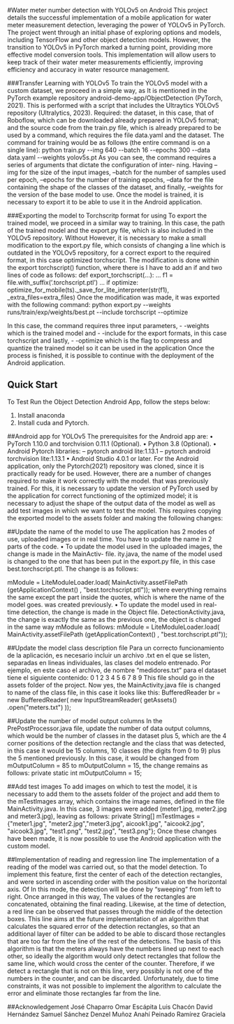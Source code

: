 #Water meter number detection with YOLOv5 on Android
This project details the successful implementation of a mobile application for water meter measurement detection, leveraging
the power of YOLOv5 in PyTorch. The project went through an initial phase of exploring options and models, including
TensorFlow and other object detection models. However, the transition to YOLOv5 in PyTorch marked a turning point,
providing more effective model conversion tools. This implementation will allow users to keep track of their water meter
measurements efficiently, improving efficiency and accuracy in water resource management.

###Transfer Learning with YOLOv5
To train the YOLOv5 model with a custom dataset, we proceed in a simple way, as
It is mentioned in the PyTorch example repository android-demo-app/ObjectDetection (PyTorch, 2021). This is
performed with a script that includes the Ultraytics YOLOv5 repository (Ultralytics, 2023). Required: the dataset,
in this case, that of Roboflow, which can be downloaded already prepared in YOLOv5 format; and the source code
from the train.py file, which is already prepared to be used by a command, which requires the file
data.yaml and the dataset.
The command for training would be as follows (the entire command is on a single line):
python train.py --img 640 --batch 16 --epochs 300 --data
data.yaml
--weights yolov5s.pt
As you can see, the command requires a series of arguments that dictate the configuration of inter-
ning. Having –img for the size of the input images, –batch for the number of samples used
per epoch, –epochs for the number of training epochs, –data for the file containing the shape of the
classes of the dataset, and finally, –weights for the version of the base model to use.
Once the model is trained, it is necessary to export it to be able to use it in the Android application.



###Exporting the model to Torchscritp format for using 
To export the trained model, we proceed in a similar way to training. In this case, the
path of the trained model and the export.py file, which is also included in the YOLOv5 repository. Without
However, it is necessary to make a small modification to the export.py file, which consists of changing a line
which is outdated in the YOLOv5 repository, for a correct export to the required format,
in this case optimized torchscript. The modification is done within the export torchscript() function, where there is
I have to add an if and two lines of code as follows:
def export_torchscript(...):
...
f1 = file.with_suffix(’.torchscript.ptl’)
...
if optimize:
optimize_for_mobile(ts)._save_for_lite_interpreter(str(f1),
_extra_files=extra_files)
Once the modification was made, it was exported with the following command:
python export.py --weights runs/train/exp/weights/best.pt --include torchscript
--optimize

In this case, the command requires three input parameters, - -weights which is the trained model and -
-include for the export formats, in this case torchscript and lastly, - -optimize which is the flag
to compress and quantize the trained model so it can be used in the application
Once the process is finished, it is possible to continue with the deployment of the Android application.



## Quick Start

To Test Run the Object Detection Android App, follow the steps below:
1. Install anaconda
2. Install cuda and Pytorch.

##Android app for YOLOv5
The prerequisites for the Android app are:
• PyTorch 1.10.0 and torchvision 0.11.1 (Optional).
• Python 3.8 (Optional).
• Android Pytorch libraries:
– pytorch android lite:1.13.1
– pytorch android torchvision lite:1.13.1
• Android Studio 4.0.1 or later.
For the Android application, only the Pytorch(2021) repository was cloned, since it is practically ready for
be used. However, there are a number of changes required to make it work correctly with the model.
that was previously trained. For this, it is necessary to update the version of PyTorch used by the application
for correct functioning of the optimized model; it is necessary to adjust the shape of the output data of the
model as well as add test images in which we want to test the model.
This requires copying the exported model to the assets folder and making the following changes:


##Update the name of the model to use
The application has 2 modes of use, uploaded images or in real time. You have to update the name in 2
parts of the code.
• To update the model used in the uploaded images, the change is made in the MainActiv- file.
ity.java, the name of the model used is changed to the one that has been put in the export.py file, in this
case best.torchscript.ptl. The change is as follows:

mModule = LiteModuleLoader.load(
MainActivity.assetFilePath
(getApplicationContext()
, "best.torchscript.ptl"));
where everything remains the same except the part inside the quotes, which is where the name of the model goes.
was created previously.
• To update the model used in real-time detection, the change is made in the Object file.
DetectionActivity.java, the change is exactly the same as the previous one, the object is changed in the same way
mModule as follows:
mModule = LiteModuleLoader.load(
MainActivity.assetFilePath
(getApplicationContext()
, "best.torchscript.ptl"));


##Update the model class description file
Para un correcto funcionamiento de la aplicación, es necesario incluir un archivo .txt en el que se listen, separadas
en lineas individuales, las clases del modelo entrenado. Por ejemplo, en este caso el archivo, de nombre
“medidores.txt” para el dataset tiene el siguiente contenido:
0
1
2
3
4
5
6
7
8
9
This file should go in the assets folder of the project. Now yes, the MainActivity.java file is changed to
name of the class file, in this case it looks like this:
BufferedReader br = new BufferedReader(
new InputStreamReader(
getAssets()
.open("meters.txt")
));


##Update the number of model output columns
In the PrePostProcessor.java file, update the number of data output columns, which would be the
number of classes in the dataset plus 5, which are the 4 corner positions of the detection rectangle and the
class that was detected, in this case it would be 15 columns, 10 classes (the digits from 0 to 9) plus the 5 mentioned
previously. In this case, it would be changed from mOutputColumn = 85 to mOutputColumn = 15, the change remains
as follows:
private static int mOutputColumn = 15;


##Add test images
To add images on which to test the model, it is necessary to add them to the assets folder of the
project and add them to the mTestImages array, which contains the image names, defined in the file
MainActivity.java. In this case, 3 images were added (meter1.jpg, meter2.jpg and meter3.jpg), leaving
as follows:
private String[] mTestImages = {"meter1.jpg",
"meter2.jpg","meter3.jpg",
aicook1.jpg", "aicook2.jpg",
"aicook3.jpg", "test1.png",
"test2.jpg", "test3.png"};
Once these changes have been made, it is now possible to use the Android application with the custom model.


##Implementation of reading and regression line
The implementation of a reading of the model was carried out, so that the
model detection. To implement this feature, first the center of each of the
detection rectangles, and were sorted in ascending order with the position value on the horizontal axis. Of
In this mode, the detection will be done by “sweeping” from left to right. Once arranged in this way,
The values of the rectangles are concatenated, obtaining the final reading.
Likewise, at the time of detection, a red line can be observed that passes through the middle of the
detection boxes. This line aims at the future implementation of an algorithm that calculates
the squared error of the detection rectangles, so that an additional layer of filter can be added
to be able to discard those rectangles that are too far from the line of the rest of the detections.
The basis of this algorithm is that the meters always have the numbers lined up next to each other,
so ideally the algorithm would only detect rectangles that follow the same line, which would cross the
center of the counter. Therefore, if we detect a rectangle that is not on this line, very possibly
is not one of the numbers in the counter, and can be discarded.
Unfortunately, due to time constraints, it was not possible to implement the algorithm to calculate the error and
eliminate those rectangles far from the line.


##Acknowledgement
José Chaparro
Omar Escápita
Luis Chacón
David Hernández
Samuel Sánchez
Denzel Muñoz
Anahí Peinado
Ramírez Graciela